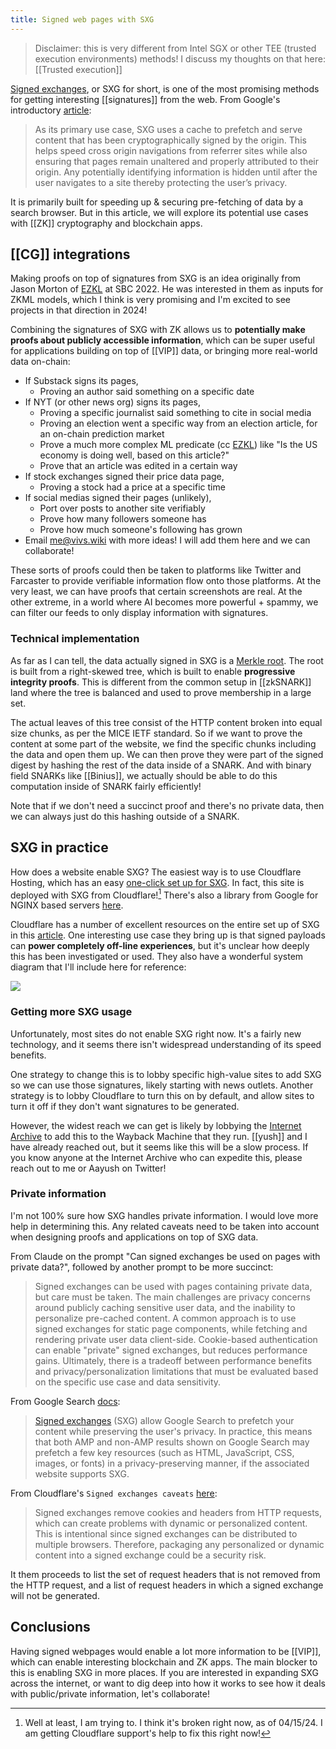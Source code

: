 ```yaml
---
title: Signed web pages with SXG
---
```

> Disclaimer: this is very different from Intel SGX or other TEE (trusted execution environments) methods! I discuss my thoughts on that here: [[Trusted execution]]

[Signed exchanges](https://wicg.github.io/webpackage/draft-yasskin-http-origin-signed-responses.html), or SXG for short, is one of the most promising methods for getting interesting [[signatures]] from the web. From Google's introductory [article](https://web.dev/articles/signed-exchanges):
> As its primary use case, SXG uses a cache to prefetch and serve content that has been cryptographically signed by the origin. This helps speed cross origin navigations from referrer sites while also ensuring that pages remain unaltered and properly attributed to their origin. Any potentially identifying information is hidden until after the user navigates to a site thereby protecting the user’s privacy.

It is primarily built for speeding up & securing pre-fetching of data by a search browser. But in this article, we will explore its potential use cases with [[ZK]] cryptography and blockchain apps.

## [[CG]] integrations
Making proofs on top of signatures from SXG is an idea originally from Jason Morton of [EZKL](https://ezkl.xyz) at SBC 2022. He was interested in them as inputs for ZKML models, which I think is very promising and I'm excited to see projects in that direction in 2024!

Combining the signatures of SXG with ZK allows us to **potentially make proofs about publicly accessible information**, which can be super useful for applications building on top of [[VIP]] data, or bringing more real-world data on-chain:

- If Substack signs its pages,
	- Proving an author said something on a specific date
- If NYT (or other news org) signs its pages,
	- Proving a specific journalist said something to cite in social media
	- Proving an election went a specific way from an election article, for an on-chain prediction market
	- Prove a much more complex ML predicate (cc [EZKL](https://ezkl.xyz)) like "Is the US economy is doing well, based on this article?"
	- Prove that an article was edited in a certain way
- If stock exchanges signed their price data page,
	- Proving a stock had a price at a specific time
- If social medias signed their pages (unlikely),
	- Port over posts to another site verifiably
	- Prove how many followers someone has
	- Prove how much someone's following has grown
- Email me@vivs.wiki with more ideas! I will add them here and we can collaborate!

These sorts of proofs could then be taken to platforms like Twitter and Farcaster to provide verifiable information flow onto those platforms. At the very least, we can have proofs that certain screenshots are real. At the other extreme, in a world where AI becomes more powerful + spammy, we can filter our feeds to only display information with signatures.

### Technical implementation
As far as I can tell, the data actually signed in SXG is a [Merkle root](https://datatracker.ietf.org/doc/html/draft-thomson-http-mice-03). The root is built from a right-skewed tree, which is built to enable **progressive integrity proofs**. This is different from the common setup in [[zkSNARK]] land where the tree is balanced and used to prove membership in a large set.

The actual leaves of this tree consist of the HTTP content broken into equal size chunks, as per the MICE IETF standard. So if we want to prove the content at some part of the website, we find the specific chunks including the data and open them up. We can then prove they were part of the signed digest by hashing the rest of the data inside of a SNARK. And with binary field SNARKs like [[Binius]], we actually should be able to do this computation inside of SNARK fairly efficiently!

Note that if we don't need a succinct proof and there's no private data, then we can always just do this hashing outside of a SNARK.

## SXG in practice
How does a website enable SXG? The easiest way is to use Cloudflare Hosting, which has an easy [one-click set up for SXG](https://developers.cloudflare.com/speed/optimization/other/signed-exchanges/enable-signed-exchange/). In fact, this site is deployed with SXG from Cloudflare![^1] There's also a library from Google for NGINX based servers [here](https://github.com/google/nginx-sxg-module).

Cloudflare has a number of excellent resources on the entire set up of SXG in this [article](https://blog.cloudflare.com/automatic-signed-exchanges/). One interesting use case they bring up is that signed payloads can **power completely off-line experiences**, but it's unclear how deeply this has been investigated or used. They also have a wonderful system diagram that I'll include here for reference:

![](http://blog.cloudflare.com/content/images/2021/09/image3-7.png)

### Getting more SXG usage
Unfortunately, most sites do not enable SXG right now. It's a fairly new technology, and it seems there isn't widespread understanding of its speed benefits.

One strategy to change this is to lobby specific high-value sites to add SXG so we can use those signatures, likely starting with news outlets. Another strategy is to lobby Cloudflare to turn this on by default, and allow sites to turn it off if they don't want signatures to be generated.

However, the widest reach we can get is likely by lobbying the [Internet Archive](archive.org) to add this to the Wayback Machine that they run. [[yush]] and I have already reached out, but it seems like this will be a slow process. If you know anyone at the Internet Archive who can expedite this, please reach out to me or Aayush on Twitter!

### Private information
I'm not 100% sure how SXG handles private information. I would love more help in determining this. Any related caveats need to be taken into account when designing proofs and applications on top of SXG data.

From Claude on the prompt "Can signed exchanges be used on pages with private data?", followed by another prompt to be more succinct:

>Signed exchanges can be used with pages containing private data, but care must be taken. The main challenges are privacy concerns around publicly caching sensitive user data, and the inability to personalize pre-cached content. A common approach is to use signed exchanges for static page components, while fetching and rendering private user data client-side. Cookie-based authentication can enable "private" signed exchanges, but reduces performance gains. Ultimately, there is a tradeoff between performance benefits and privacy/personalization limitations that must be evaluated based on the specific use case and data sensitivity.

From Google Search [docs](https://developers.google.com/search/docs/appearance/signed-exchange): 
> [Signed exchanges](https://web.dev/signed-exchanges/) (SXG) allow Google Search to prefetch your content while preserving the user's privacy. In practice, this means that both AMP and non-AMP results shown on Google Search may prefetch a few key resources (such as HTML, JavaScript, CSS, images, or fonts) in a privacy-preserving manner, if the associated website supports SXG.

From Cloudflare's `Signed exchanges caveats` [here](https://developers.cloudflare.com/speed/optimization/other/signed-exchanges/signed-exchanges-caveats/):
> Signed exchanges remove cookies and headers from HTTP requests, which can create problems with dynamic or personalized content. This is intentional since signed exchanges can be distributed to multiple browsers. Therefore, packaging any personalized or dynamic content into a signed exchange could be a security risk.

It them proceeds to list the set of request headers that is not removed from the HTTP request, and a list of request headers in which a signed exchange will not be generated.

## Conclusions
Having signed webpages would enable a lot more information to be [[VIP]], which can enable interesting blockchain and ZK apps. The main blocker to this is enabling SXG in more places. If you are interested in expanding SXG across the internet, or want to dig deep into how it works to see how it deals with public/private information, let's collaborate!


[^1]: Well at least, I am trying to. I think it's broken right now, as of 04/15/24. I am getting Cloudflare support's help to fix this right now!